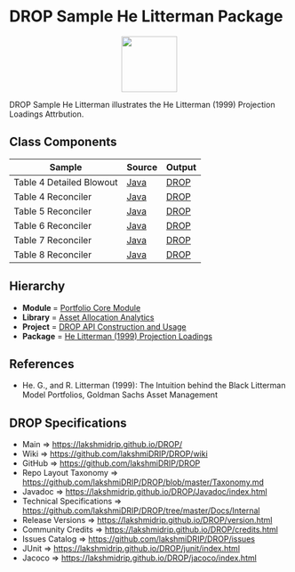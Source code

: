 # DROP Sample He Litterman Package

<p align="center"><img src="https://github.com/lakshmiDRIP/DROP/blob/master/DRIP_Logo.gif?raw=true" width="100"></p>

DROP Sample He Litterman illustrates the He Litterman (1999) Projection Loadings Attrbution.


## Class Components

 |     Sample     | Source | Output |
 |----------------|--------|--------|
 | Table 4 Detailed Blowout | [Java](https://github.com/lakshmiDRIP/DROP/tree/master/src/main/java/org/drip/sample/helitterman/Table4DetailedBlowout.java) | [DROP](https://github.com/lakshmiDRIP/DROP/blob/master/drop/org/drip/sample/helitterman/Table4DetailedBlowout.drop) |
 | Table 4 Reconciler | [Java](https://github.com/lakshmiDRIP/DROP/tree/master/src/main/java/org/drip/sample/helitterman/Table4Reconciler.java) | [DROP](https://github.com/lakshmiDRIP/DROP/blob/master/drop/org/drip/sample/helitterman/Table4Reconciler.drop) |
 | Table 5 Reconciler | [Java](https://github.com/lakshmiDRIP/DROP/tree/master/src/main/java/org/drip/sample/helitterman/Table5Reconciler.java) | [DROP](https://github.com/lakshmiDRIP/DROP/blob/master/drop/org/drip/sample/helitterman/Table5Reconciler.drop) |
 | Table 6 Reconciler | [Java](https://github.com/lakshmiDRIP/DROP/tree/master/src/main/java/org/drip/sample/helitterman/Table6Reconciler.java) | [DROP](https://github.com/lakshmiDRIP/DROP/blob/master/drop/org/drip/sample/helitterman/Table6Reconciler.drop) |
 | Table 7 Reconciler | [Java](https://github.com/lakshmiDRIP/DROP/tree/master/src/main/java/org/drip/sample/helitterman/Table7Reconciler.java) | [DROP](https://github.com/lakshmiDRIP/DROP/blob/master/drop/org/drip/sample/helitterman/Table7Reconciler.drop) |
 | Table 8 Reconciler | [Java](https://github.com/lakshmiDRIP/DROP/tree/master/src/main/java/org/drip/sample/helitterman/Table8Reconciler.java) | [DROP](https://github.com/lakshmiDRIP/DROP/blob/master/drop/org/drip/sample/helitterman/Table8Reconciler.drop) |


## Hierarchy

 <ul>
	<li><b>Module </b> = <a href = "https://github.com/lakshmiDRIP/DROP/tree/master/PortfolioCore.md">Portfolio Core Module</a></li>
	<li><b>Library</b> = <a href = "https://github.com/lakshmiDRIP/DROP/tree/master/AssetAllocationAnalyticsLibrary.md">Asset Allocation Analytics</a></li>
	<li><b>Project</b> = <a href = "https://github.com/lakshmiDRIP/DROP/tree/master/src/main/java/org/drip/sample/README.md">DROP API Construction and Usage</a></li>
	<li><b>Package</b> = <a href = "https://github.com/lakshmiDRIP/DROP/tree/master/src/main/java/org/drip/sample/helitterman/README.md">He Litterman (1999) Projection Loadings</a></li>
 </ul>


## References

 * He. G., and R. Litterman (1999): The Intuition behind the Black Litterman Model Portfolios, Goldman Sachs Asset Management


## DROP Specifications

 * Main                     => https://lakshmidrip.github.io/DROP/
 * Wiki                     => https://github.com/lakshmiDRIP/DROP/wiki
 * GitHub                   => https://github.com/lakshmiDRIP/DROP
 * Repo Layout Taxonomy     => https://github.com/lakshmiDRIP/DROP/blob/master/Taxonomy.md
 * Javadoc                  => https://lakshmidrip.github.io/DROP/Javadoc/index.html
 * Technical Specifications => https://github.com/lakshmiDRIP/DROP/tree/master/Docs/Internal
 * Release Versions         => https://lakshmidrip.github.io/DROP/version.html
 * Community Credits        => https://lakshmidrip.github.io/DROP/credits.html
 * Issues Catalog           => https://github.com/lakshmiDRIP/DROP/issues
 * JUnit                    => https://lakshmidrip.github.io/DROP/junit/index.html
 * Jacoco                   => https://lakshmidrip.github.io/DROP/jacoco/index.html
